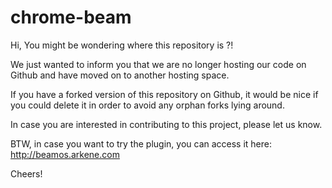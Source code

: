 chrome-beam
===========

Hi, You might be wondering where this repository is ?!

We just wanted to inform you that we are no longer hosting our code on Github and have moved on to another hosting space.

If you have a forked version of this repository on Github, it would be nice if you could delete it in order to avoid any orphan forks lying around.

In case you are interested in contributing to this project, please let us know.

BTW, in case you want to try the plugin, you can access it here: http://beamos.arkene.com

Cheers!
